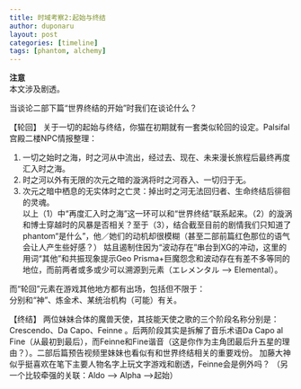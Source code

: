 ```yaml
---
title: 时域考察2:起始与终结
author: duponaru
layout: post
categories: [timeline]
tags: [phantom, alchemy]
---
```


**注意**  
本文涉及剧透。  


当谈论二部下篇“世界终结的开始”时我们在谈论什么？  
  
【轮回】
关于一切的起始与终结，你猫在初期就有一套类似轮回的设定。Palsifal宫殿二楼NPC情报整理：
<span class="image centered"><img src="{{ '/assets/post_img/2020-04-19/circle.png' | relative_url }}" alt="" /></span>  

1. 一切之始时之海，时之河从中流出，经过去、现在、未来漫长旅程后最终再度汇入时之海。  
2. 时之河以外有无限的次元之暗的漩涡将时之河吞入、一切归于无。  
3. 次元之暗中栖息的无实体时之亡灵：掉出时之河无法回归者、生命终结后徘徊的灵魂。  
以上（1）中“再度汇入时之海”这一环可以和“世界终结”联系起来。（2）的漩涡和博士穿越时的风暴是否相关？至于（3），结合截至目前的剧情我们只知道了phantom“是什么”，他／她们的动机却很模糊（甚至二部前篇红色那位的语气会让人产生些好感？）
姑且遏制住因为“波动存在”串台到XG的冲动，这里的用词“其他”和共振现象提示Geo Prisma+巨魔怨念和波动存在有差不多等同的地位，而前两者或多或少可以溯源到元素（エレメンタル --> Elemental）。   


而“轮回”元素在游戏其他地方都有出场，包括但不限于：  
<span class="image centered"><img src="{{ '/assets/post_img/2020-04-19/infty.jpg' | relative_url }}" alt="" /></span>   
分别和“神”、炼金术、某统治机构（可能）有关。


【终结】
两位妹妹合体的魔兽天使，其技能天使之歌的三个阶段名称分别是：Crescendo、Da Capo、Feinne 。后两阶段其实是拆解了音乐术语Da Capo al Fine（从最初到最后），而Feinne和Fine谐音（这是你作为主角团最后升五星的理由？）。二部后篇预告视频里妹妹也看似有和世界终结相关的重要戏份。
加藤大神似乎挺喜欢在笔下主要人物名字上玩文字游戏和剧透，Feinne会是例外吗？
（另一个比较牵强的关联：Aldo --> Alpha -->起始）  
